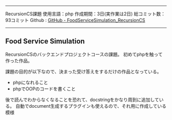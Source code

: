 
---

RecursionCS課題
使用言語：php
作成期間：3日(実作業は2日)
総コミット数：93コミット
Github : [GitHub - FoodServiceSimulation_RecursionCS](https://github.com/kip2/FoodServiceSimulation_RecursionCS)

---

## Food Service Simulation

RecursionCSのバックエンドプロジェクトコースの課題。
初めてphpを触って作った作品。

課題の目的が以下なので、決まった受け答えをするだけの作品となっている。
- phpになれること
- phpでOOPのコードを書くこと

後で読んでわからなくなることを恐れて、docstringをかなり周到に追加している。
自動でdocument生成するプラグインも使えるので、それ用に作成している模様

